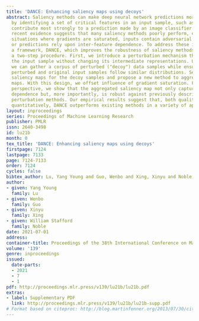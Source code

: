 ```yaml
---
title: 'DANCE: Enhancing saliency maps using decoys'
abstract: Saliency methods can make deep neural network predictions more interpretable
  by identifying a set of critical features in an input sample, such as pixels that
  contribute most strongly to a prediction made by an image classifier. Unfortunately,
  recent evidence suggests that many saliency methods poorly perform, especially in
  situations where gradients are saturated, inputs contain adversarial perturbations,
  or predictions rely upon inter-feature dependence. To address these issues, we propose
  a framework, DANCE, which improves the robustness of saliency methods by following
  a two-step procedure. First, we introduce a perturbation mechanism that subtly varies
  the input sample without changing its intermediate representations. Using this approach,
  we can gather a corpus of perturbed ("decoy") data samples while ensuring that the
  perturbed and original input samples follow similar distributions. Second, we compute
  saliency maps for the decoy samples and propose a new method to aggregate saliency
  maps. With this design, we offset influence of gradient saturation. From a theoretical
  perspective, we show that the aggregated saliency map not only captures inter-feature
  dependence but, more importantly, is robust against previously described adversarial
  perturbation methods. Our empirical results suggest that, both qualitatively and
  quantitatively, DANCE outperforms existing methods in a variety of application domains.
layout: inproceedings
series: Proceedings of Machine Learning Research
publisher: PMLR
issn: 2640-3498
id: lu21b
month: 0
tex_title: 'DANCE: Enhancing saliency maps using decoys'
firstpage: 7124
lastpage: 7133
page: 7124-7133
order: 7124
cycles: false
bibtex_author: Lu, Yang Young and Guo, Wenbo and Xing, Xinyu and Noble, William Stafford
author:
- given: Yang Young
  family: Lu
- given: Wenbo
  family: Guo
- given: Xinyu
  family: Xing
- given: William Stafford
  family: Noble
date: 2021-07-01
address:
container-title: Proceedings of the 38th International Conference on Machine Learning
volume: '139'
genre: inproceedings
issued:
  date-parts:
  - 2021
  - 7
  - 1
pdf: http://proceedings.mlr.press/v139/lu21b/lu21b.pdf
extras:
- label: Supplementary PDF
  link: http://proceedings.mlr.press/v139/lu21b/lu21b-supp.pdf
# Format based on citeproc: http://blog.martinfenner.org/2013/07/30/citeproc-yaml-for-bibliographies/
---
```

